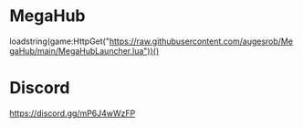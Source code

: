 # MegaHub
loadstring(game:HttpGet("https://raw.githubusercontent.com/augesrob/MegaHub/main/MegaHubLauncher.lua"))()

# Discord
https://discord.gg/mP6J4wWzFP
